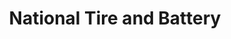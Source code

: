 ---
title: "National Tire and Battery"
url: /springfield/national-tire-and-battery/
shop: Autowerkstatt
---
